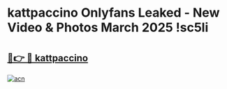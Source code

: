 # kattpaccino Onlyfans Leaked - New Video & Photos March 2025 !sc5li

# <h2><a href="https://71k10r.iuczelnia.edu.pl?title=kattpaccino&ref=sc5li">🔗👉 🔴 kattpaccino</a></h2>

[![acn](https://github.com/user-attachments/assets/0f9c940e-d8b0-45ae-aac7-cd30a18b3e1c)](https://71k10r.iuczelnia.edu.pl?title=kattpaccino&ref=sc5li)

